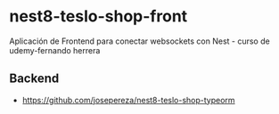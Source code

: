 # nest8-teslo-shop-front
Aplicación de Frontend para conectar websockets con Nest - curso de udemy-fernando herrera
## Backend
* https://github.com/josepereza/nest8-teslo-shop-typeorm
